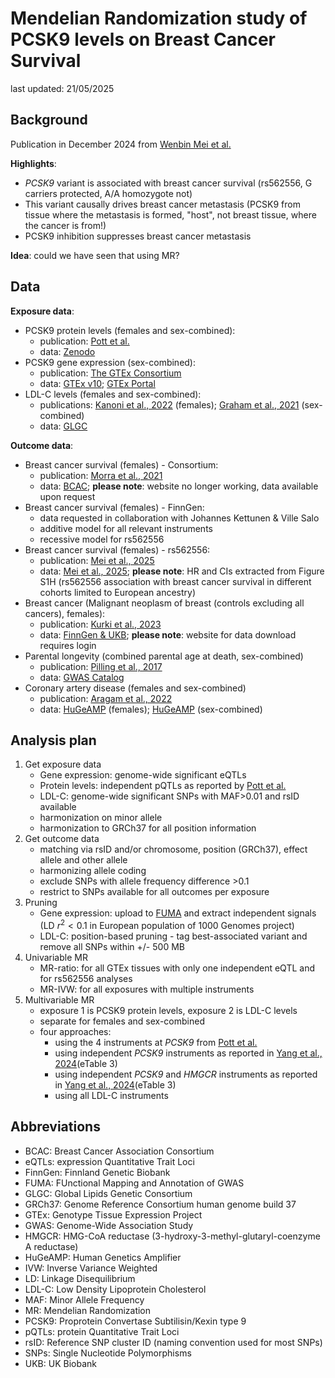 # Mendelian Randomization study of PCSK9 levels on Breast Cancer Survival

last updated: 21/05/2025

## Background

Publication in December 2024 from [Wenbin Mei et al.](https://doi.org/10.1016/j.cell.2024.11.009)

**Highlights**: 

- _PCSK9_ variant is associated with breast cancer survival (rs562556, G carriers protected, A/A homozygote not)
- This variant causally drives breast cancer metastasis (PCSK9 from tissue where the metastasis is formed, "host", not breast tissue, where the cancer is from!)
- PCSK9 inhibition suppresses breast cancer metastasis

**Idea**: could we have seen that using MR? 

## Data

**Exposure data**: 

- PCSK9 protein levels (females and sex-combined): 
    - publication: [Pott et al.](https://bsd.biomedcentral.com/articles/10.1186/s13293-024-00602-6)
    - data: [Zenodo](https://zenodo.org/records/10600167)
- PCSK9 gene expression (sex-combined): 
    - publication: [The GTEx Consortium](https://www.science.org/doi/10.1126/science.aaz1776)
    - data: [GTEx v10](https://gtexportal.org/home/downloads/adult-gtex/qtl); [GTEx Portal](https://gtexportal.org/home/gene/PCSK9)
- LDL-C levels (females and sex-combined): 
    - publications: [Kanoni et al., 2022](https://genomebiology.biomedcentral.com/articles/10.1186/s13059-022-02837-1) (females); [Graham et al., 2021](https://www.nature.com/articles/s41586-021-04064-3) (sex-combined)
    - data: [GLGC](https://csg.sph.umich.edu/willer/public/glgc-lipids2021/)

**Outcome data**: 

- Breast cancer survival (females) - Consortium: 
    - publication: [Morra et al., 2021](https://breast-cancer-research.biomedcentral.com/articles/10.1186/s13058-021-01450-7)
    - data: [BCAC](http://bcac.ccge.medschl.cam.ac.uk); **please note**: website no longer working, data available upon request 
- Breast cancer survival (females) - FinnGen: 
    - data requested in collaboration with Johannes Kettunen & Ville Salo
    - additive model for all relevant instruments
    - recessive model for rs562556
- Breast cancer survival (females) - rs562556: 
    - publication: [Mei et al., 2025](https://www.sciencedirect.com/science/article/pii/S0092867424013266?via%3Dihub)
    - data: [Mei et al., 2025](https://www.sciencedirect.com/science/article/pii/S0092867424013266?via%3Dihub#figs1); **please note**: HR and CIs extracted from Figure S1H (rs562556 association with breast cancer survival in different cohorts limited to European ancestry) 
- Breast cancer (Malignant neoplasm of breast (controls excluding all cancers), females): 
    - publication: [Kurki et al., 2023](https://www.nature.com/articles/s41586-022-05473-8)
    - data: [FinnGen & UKB](gs://finngen-public-data-r10/ukbb_meta/); **please note**: website for data download requires login
- Parental longevity (combined parental age at death, sex-combined)
    - publication: [Pilling et al., 2017](https://www.aging-us.com/article/101334/text)
    - data: [GWAS Catalog](https://www.ebi.ac.uk/gwas/studies/GCST006702)
- Coronary artery disease (females and sex-combined)
    - publication: [Aragam et al., 2022](https://www.nature.com/articles/s41588-022-01233-6)
    - data: [HuGeAMP](https://hugeamp.org/dinspector.html?dataset=Aragam2022_CAD_Mixed_females&phenotype=CAD) (females); [HuGeAMP](https://hugeamp.org/dinspector.html?dataset=Aragam2022_CAD_EU&phenotype=CAD) (sex-combined)

## Analysis plan

1. Get exposure data 
    - Gene expression: genome-wide significant eQTLs
    - Protein levels: independent pQTLs as reported by [Pott et al.](https://bsd.biomedcentral.com/articles/10.1186/s13293-024-00602-6)
    - LDL-C: genome-wide significant SNPs with MAF>0.01 and rsID available
    - harmonization on minor allele
    - harmonization to GRCh37 for all position information
2. Get outcome data 
    - matching via rsID and/or chromosome, position (GRCh37), effect allele and other allele
    - harmonizing allele coding
    - exclude SNPs with allele frequency difference >0.1
    - restrict to SNPs available for all outcomes per exposure
3. Pruning 
    - Gene expression: upload to [FUMA](https://fuma.ctglab.nl/) and extract independent signals (LD $r^2<0.1$ in European population of 1000 Genomes project)
    - LDL-C: position-based pruning - tag best-associated variant and remove all SNPs within +/- 500 MB
4. Univariable MR
    - MR-ratio: for all GTEx tissues with only one independent eQTL and for rs562556 analyses
    - MR-IVW: for all exposures with multiple instruments
5. Multivariable MR
    - exposure 1 is PCSK9 protein levels, exposure 2 is LDL-C levels
    - separate for females and sex-combined
    - four approaches: 
        - using the 4 instruments at *PCSK9* from [Pott et al.](https://bsd.biomedcentral.com/articles/10.1186/s13293-024-00602-6)
        - using independent *PCSK9* instruments as reported in [Yang et al., 2024](https://link.springer.com/article/10.1007/s10654-024-01141-5)(eTable 3)
        - using independent *PCSK9* and *HMGCR* instruments as reported in [Yang et al., 2024](https://link.springer.com/article/10.1007/s10654-024-01141-5)(eTable 3)
        - using all LDL-C instruments

## Abbreviations

- BCAC: Breast Cancer Association Consortium
- eQTLs: expression Quantitative Trait Loci
- FinnGen: Finnland Genetic Biobank
- FUMA: FUnctional Mapping and Annotation of GWAS
- GLGC: Global Lipids Genetic Consortium
- GRCh37: Genome Reference Consortium human genome build 37
- GTEx: Genotype Tissue Expression Project
- GWAS: Genome-Wide Association Study
- HMGCR: HMG-CoA reductase (3-hydroxy-3-methyl-glutaryl-coenzyme A reductase)
- HuGeAMP: Human Genetics Amplifier 
- IVW: Inverse Variance Weighted 
- LD: Linkage Disequilibrium
- LDL-C: Low Density Lipoprotein Cholesterol
- MAF: Minor Allele Frequency
- MR: Mendelian Randomization
- PCSK9: Proprotein Convertase Subtilisin/Kexin type 9 
- pQTLs: protein Quantitative Trait Loci
- rsID: Reference SNP cluster ID (naming convention used for most SNPs)
- SNPs: Single Nucleotide Polymorphisms
- UKB: UK Biobank
